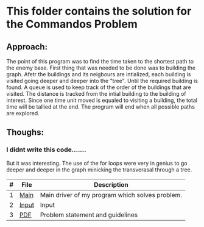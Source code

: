 # This folder contains the solution for the Commandos Problem
## Approach:
The point of this program was to find the time taken to the shortest path to the enemy base. First thing that was needed to be done was to building the graph. Afetr the buildings and its neigbours are intialized, each building is visited going deeper and deeper into the "tree". Until the required building is found. A queue is used to keep track of the order of the buildings that are visited. The distance is tracked from the intial building to the building of interest. Since one time unit moved is equaled to visiting a building, the total time will be tallied at the end. The program will end when all possible paths are explored.
## Thoughs:
### I didnt write this code.......
But it was interesting. The use of the for loops were very in genius to go deeper and deeper in the graph minicking the transverasal through a tree. 

|   #   | File |  Description |
| :---: | ----------- | ---------------------- |
|  1 | [Main]() | Main driver of my program which solves problem. |
|  2 | [Input]( ) | Input |
|  3 | [PDF]( ) | Problem statement and guidelines  |
